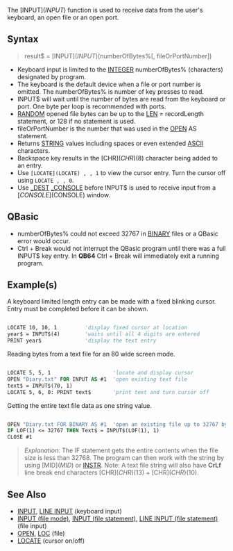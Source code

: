 The [INPUT$](INPUT$) function is used to receive data from the user's keyboard, an open file or an open port.

## Syntax

> result$ = [INPUT$](INPUT$)(numberOfBytes%[, fileOrPortNumber])

* Keyboard input is limited to the [INTEGER](INTEGER) numberOfBytes% (characters) designated by program.
* The keyboard is the default device when a file or port number is omitted. The numberOfBytes% is number of key presses to read.
* INPUT$ will wait until the number of bytes are read from the keyboard or port. One byte per loop is recommended with ports.
* [RANDOM](RANDOM) opened file bytes can be up to the [LEN](LEN) = recordLength statement, or 128 if no statement is used.
* fileOrPortNumber is the number that was used in the [OPEN](OPEN) AS statement.
* Returns [STRING](STRING) values including spaces or even extended [ASCII](ASCII) characters.
* Backspace key results in the [CHR$](CHR$)(8) character being added to an entry.
* Use `[LOCATE](LOCATE) , , 1` to view the cursor entry. Turn the cursor off using `LOCATE , , 0`.
* Use [_DEST](_DEST) [_CONSOLE](_CONSOLE) before INPUT$ is used  to receive input from a [$CONSOLE]($CONSOLE) window.

## QBasic

* numberOfBytes% could not exceed 32767 in [BINARY](BINARY) files or a QBasic error would occur. 
* Ctrl + Break would not interrupt the QBasic program until there was a full INPUT$ key entry. In **QB64** Ctrl + Break will immediately exit a running program.

## Example(s)

A keyboard limited length entry can be made with a fixed blinking cursor. Entry must be completed before it can be shown.

```vb

LOCATE 10, 10, 1         'display fixed cursor at location
year$ = INPUT$(4)        'waits until all 4 digits are entered
PRINT year$              'display the text entry 

```

Reading bytes from a text file for an 80 wide screen mode.

```vb

LOCATE 5, 5, 1                    'locate and display cursor
OPEN "Diary.txt" FOR INPUT AS #1  'open existing text file
text$ = INPUT$(70, 1)
LOCATE 5, 6, 0: PRINT text$       'print text and turn cursor off 

```

Getting the entire text file data as one string value.

```vb

OPEN "Diary.txt FOR BINARY AS #1  'open an existing file up to 32767 bytes
IF LOF(1) <= 32767 THEN Text$ = INPUT$(LOF(1), 1)
CLOSE #1 

```

> *Explanation:* The IF statement gets the entire contents when the file size is less than 32768. The program can then work with the string by using [MID$](MID$) or [INSTR](INSTR). Note: A text file string will also have **CrLf** line break end characters [CHR$](CHR$)(13) + [CHR$](CHR$)(10).

## See Also

* [INPUT](INPUT), [LINE INPUT](LINE-INPUT) (keyboard input)
* [INPUT (file mode)](INPUT-(file-mode)), [INPUT (file statement)](INPUT-(file-statement)), [LINE INPUT (file statement)](LINE-INPUT-(file-statement)) (file input)
* [OPEN](OPEN), [LOC](LOC) (file) 
* [LOCATE](LOCATE) (cursor on/off)
